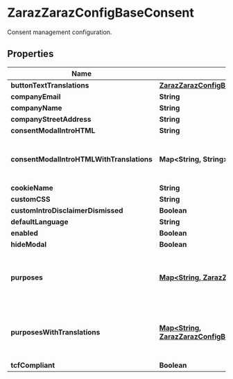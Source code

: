 

# ZarazZarazConfigBaseConsent

Consent management configuration.

## Properties

| Name | Type | Description | Notes |
|------------ | ------------- | ------------- | -------------|
|**buttonTextTranslations** | [**ZarazZarazConfigBaseConsentButtonTextTranslations**](ZarazZarazConfigBaseConsentButtonTextTranslations.md) |  |  [optional] |
|**companyEmail** | **String** |  |  [optional] |
|**companyName** | **String** |  |  [optional] |
|**companyStreetAddress** | **String** |  |  [optional] |
|**consentModalIntroHTML** | **String** |  |  [optional] |
|**consentModalIntroHTMLWithTranslations** | **Map&lt;String, String&gt;** | Object where keys are language codes |  [optional] |
|**cookieName** | **String** |  |  [optional] |
|**customCSS** | **String** |  |  [optional] |
|**customIntroDisclaimerDismissed** | **Boolean** |  |  [optional] |
|**defaultLanguage** | **String** |  |  [optional] |
|**enabled** | **Boolean** |  |  |
|**hideModal** | **Boolean** |  |  [optional] |
|**purposes** | [**Map&lt;String, ZarazZarazConfigBaseConsentPurposesValue&gt;**](ZarazZarazConfigBaseConsentPurposesValue.md) | Object where keys are purpose alpha-numeric IDs |  [optional] |
|**purposesWithTranslations** | [**Map&lt;String, ZarazZarazConfigBaseConsentPurposesWithTranslationsValue&gt;**](ZarazZarazConfigBaseConsentPurposesWithTranslationsValue.md) | Object where keys are purpose alpha-numeric IDs |  [optional] |
|**tcfCompliant** | **Boolean** |  |  [optional] |




